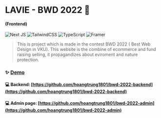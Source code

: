 # LAVIE - BWD 2022 👋
#### (Frontend)
![Next JS](https://img.shields.io/badge/Next-black?style=for-the-badge&logo=next.js&logoColor=white)
![TailwindCSS](https://img.shields.io/badge/tailwindcss-%2338B2AC.svg?style=for-the-badge&logo=tailwind-css&logoColor=white)
![TypeScript](https://img.shields.io/badge/typescript-%23007ACC.svg?style=for-the-badge&logo=typescript&logoColor=white)
![Framer](https://img.shields.io/badge/Framer-black?style=for-the-badge&logo=framer&logoColor=blue)


> This is project which is made in the contest BWD 2022 ( Best Web Design in VKU). This website is the combine of ecommerce and fund raising selling, it propagandizes about eviroment and nature protection.

### ✨ [Demo](https://bwd-2022.vercel.app/)

#### 💻 Backend: [https://github.com/hoangtrung1801/bwd-2022-backend](https://github.com/hoangtrung1801/bwd-2022-backend)
#### 💻 Admin page: [https://github.com/hoangtrung1801/bwd-2022-admin](https://github.com/hoangtrung1801/bwd-2022-admin)
